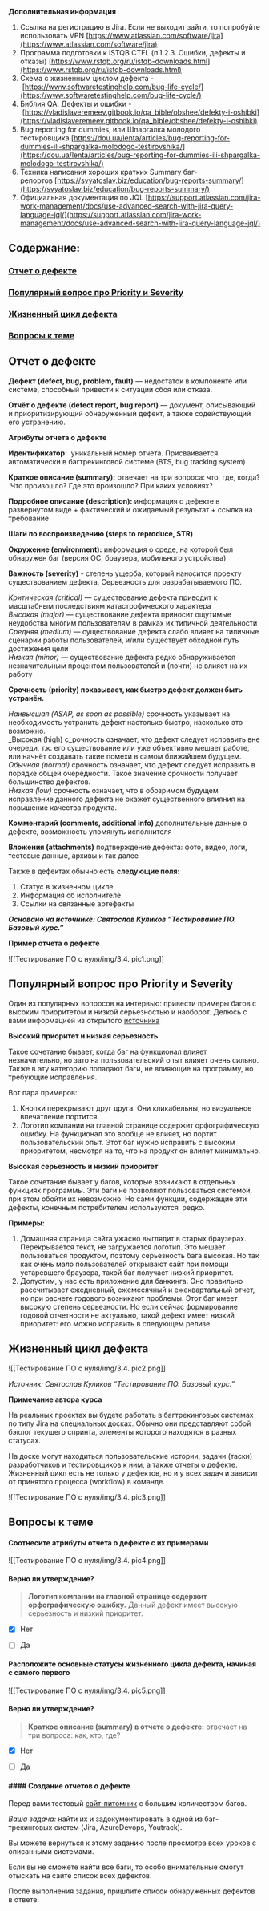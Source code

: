 
**Дополнительная информация**

1. Ссылка на регистрацию в Jira. Если не выходит зайти, то попробуйте использовать VPN [https://www.atlassian.com/software/jira](https://www.atlassian.com/software/jira)
2. Программа подготовки к ISTQB CTFL (п.1.2.3. Ошибки, дефекты и отказы) [https://www.rstqb.org/ru/istqb-downloads.html](https://www.rstqb.org/ru/istqb-downloads.html)
3. Схема с жизненным циклом дефекта - [https://www.softwaretestinghelp.com/bug-life-cycle/](https://www.softwaretestinghelp.com/bug-life-cycle/)
4. Библия QA. Дефекты и ошибки - [https://vladislaveremeev.gitbook.io/qa_bible/obshee/defekty-i-oshibki](https://vladislaveremeev.gitbook.io/qa_bible/obshee/defekty-i-oshibki)
5. Bug reporting for dummies, или Шпаргалка молодого тестировщика [https://dou.ua/lenta/articles/bug-reporting-for-dummies-ili-shpargalka-molodogo-testirovshika/](https://dou.ua/lenta/articles/bug-reporting-for-dummies-ili-shpargalka-molodogo-testirovshika/)
6. Техника написания хороших кратких Summary баг-репортов [https://svyatoslav.biz/education/bug-reports-summary/](https://svyatoslav.biz/education/bug-reports-summary/)
7. Официальная документация по JQL [https://support.atlassian.com/jira-work-management/docs/use-advanced-search-with-jira-query-language-jql/](https://support.atlassian.com/jira-work-management/docs/use-advanced-search-with-jira-query-language-jql/)



## Содержание:
### [Отчет о дефекте](#text1)
### [Популярный вопрос про Priority и Severity](#text2)
### [Жизненный цикл дефекта](#text3)
### [Вопросы к теме](#task1)





<a id='text1'></a>
## **Отчет о дефекте**


**Дефект (defect, bug, problem, fault)** — недостаток в компоненте или системе, способный привести к ситуации сбоя или отказа.

**Отчёт о дефекте (defect report, bug report)** — документ, описывающий и приоритизирующий обнаруженный дефект, а также содействующий его устранению.

**Атрибуты отчета о дефекте**

**Идентификатор:**  уникальный номер отчета. Присваивается автоматически в багтрекинговой системе (BTS, bug tracking system) 

**Краткое описание (summary):** отвечает на три вопроса: что, где, когда?  Что произошло? Где это произошло? При каких условиях?

**Подробное описание (description):** информация о дефекте в развернутом виде + фактический и ожидаемый результат + ссылка на требование

**Шаги по воспроизведению (steps to reproduce, STR)** 

**Окружение (environment):** информация о среде, на которой был обнаружен баг (версия ОС, браузера, мобильного устройства)

**Важность (severity)** - степень ущерба, который наносится проекту существованием дефекта. Серьезность для разрабатываемого ПО.

_Критическая (critical)_ — существование дефекта приводит к масштабным последствиям катастрофического характера  
_Высокая (major)_ — существование дефекта приносит ощутимые неудобства многим пользователям в рамках их типичной деятельности  
_Средняя (medium)_ — существование дефекта слабо влияет на типичные сценарии работы пользователей, и/или существует обходной путь достижения цели  
_Низкая (minor)_ — существование дефекта редко обнаруживается незначительным процентом пользователей и (почти) не влияет на их работу 

**Срочность (priority) показывает, как быстро дефект должен быть устранён.**

_Наивысшая (ASAP, as soon as possible)_ срочность указывает на необходимость устранить дефект настолько быстро, насколько это возможно.  
_Высокая (high) с_рочность означает, что дефект следует исправить вне очереди, т.к. его существование или уже объективно мешает работе, или начнёт создавать такие помехи в самом ближайшем будущем.  
_Обычная (normal)_ срочность означает, что дефект следует исправить в порядке общей очерёдности. Такое значение срочности получает большинство дефектов.  
_Низкая (low)_ срочность означает, что в обозримом будущем исправление данного дефекта не окажет существенного влияния на повышение качества продукта.

**Комментарий (comments, additional info)** дополнительные данные о дефекте, возможность упомянуть исполнителя

**Вложения (attachments)** подтверждение дефекта: фото, видео, логи, тестовые данные, архивы и так далее

Также в дефектах обычно есть **следующие поля:**

1. Статус в жизненном цикле
2. Информация об исполнителе
3. Ссылки на связанные артефакты

_**Основано на источнике: Святослав Куликов “Тестирование ПО. Базовый курс.”**_

**Пример отчета о дефекте**

![[Тестирование ПО с нуля/img/3.4. pic1.png]]




<a id='text2'></a>
## **Популярный вопрос про Priority и Severity**


Один из популярных вопросов на интервью: привести примеры багов с высоким приоритетом и низкой серьезностью и наоборот. Делюсь с вами информацией из открытого [источника](https://testengineer.ru/sereznost-i-prioritet-bagov-v-chem-raznica/)

**Высокий приоритет и низкая серьезность**

Такое сочетание бывает, когда баг на функционал влияет незначительно, но зато на пользовательский опыт влияет очень сильно. Также в эту категорию попадают баги, не влияющие на программу, но требующие исправления.

Вот пара примеров:

1. Кнопки перекрывают друг друга. Они кликабельны, но визуальное впечатление портится.
2. Логотип компании на главной странице содержит орфографическую ошибку. На функционал это вообще не влияет, но портит пользовательский опыт. Этот баг нужно исправить с высоким приоритетом, несмотря на то, что на продукт он влияет минимально.

  
**Высокая серьезность и низкий приоритет**

Такое сочетание бывает у багов, которые возникают в отдельных функциях программы. Эти баги не позволяют пользоваться системой, при этом обойти их невозможно. Но сами функции, содержащие эти дефекты, конечным потребителем используются  редко.

**Примеры:**

1. Домашняя страница сайта ужасно выглядит в старых браузерах. Перекрывается текст, не загружается логотип. Это мешает пользоваться продуктом, поэтому серьезность бага высокая. Но так как очень мало пользователей открывают сайт при помощи устаревшего браузера, такой баг получает низкий приоритет.
2. Допустим, у нас есть приложение для банкинга. Оно правильно рассчитывает ежедневный, ежемесячный и ежеквартальный отчет, но при расчете годового возникают проблемы. Этот баг имеет высокую степень серьезности. Но если сейчас формирование годовой отчетности не актуально, такой дефект имеет низкий приоритет: его можно исправить в следующем релизе.




<a id='text3'></a>
## **Жизненный цикл дефекта**


![[Тестирование ПО с нуля/img/3.4. pic2.png]]


_Источник: Святослав Куликов “Тестирование ПО. Базовый курс.”_

**Примечание автора курса**

На реальных проектах вы будете работать в багтрекинговых системах по типу Jira на специальных досках. Обычно они представляют собой бэклог текущего спринта, элементы которого находятся в разных статусах. 

На доске могут находиться пользовательские истории, задачи (таски) разработчиков и тестировщиков к ним, а также отчеты о дефекте. Жизненный цикл есть не только у дефектов, но и у всех задач и зависит от принятого процесса (workflow) в команде.

![[Тестирование ПО с нуля/img/3.4. pic3.png]]





<a id='task1'></a>
## Вопросы к теме


#### Соотнесите атрибуты отчета о дефекте с их примерами

![[Тестирование ПО с нуля/img/3.4. pic4.png]]





#### Верно ли утверждение?

> **Логотип компании на главной странице содержит орфографическую ошибку.** Данный дефект имеет высокую серьезность и низкий приоритет.


 -  [x] Нет
 -  [ ] Да




#### Расположите основные статусы жизненного цикла дефекта, начиная с самого первого

![[Тестирование ПО с нуля/img/3.4. pic5.png]]




#### Верно ли утверждение?

> **Краткое описание (summary) в отчете о дефекте:** отвечает на три вопроса: как, кто, где?


 -  [x] Нет
 -  [ ] Да




#### #### **Создание отчетов о дефекте**

Перед вами тестовый [сайт-питомник](https://guru.qahacking.ru/) с большим количеством багов. 

_Ваша задача:_ найти их и задокументировать в одной из баг-трекинговых систем (Jira, AzureDevops, Youtrack).

Вы можете вернуться к этому заданию после просмотра всех уроков с описанными системами.

Если вы не сможете найти все баги, то особо внимательные смогут отыскать на сайте список всех дефектов.

После выполнения задания, пришлите список обнаруженных дефектов в ответе.
